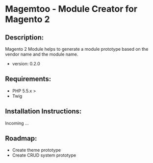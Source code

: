 Magemtoo - Module Creator for Magento 2
====================

Description:
----------

Magento 2 Module helps to generate a module prototype based on the vendor name and the module name.

 - version: 0.2.0

Requirements:
----------
 - PHP 5.5.x >
 - Twig

Installation Instructions:
----------

Incoming ...

Roadmap:
----------
- Create theme prototype 
- Create CRUD system prototype 







